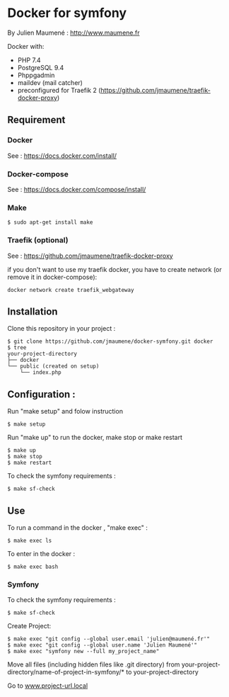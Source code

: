 # Docker for symfony

By Julien Maumené :  http://www.maumene.fr

Docker with:
 - PHP 7.4
 - PostgreSQL 9.4
 - Phppgadmin
 - maildev (mail catcher)
 - preconfigured for Traefik 2 (https://github.com/jmaumene/traefik-docker-proxy)
 
## Requirement

### Docker
See : https://docs.docker.com/install/

### Docker-compose
See : https://docs.docker.com/compose/install/

### Make
```shell script
$ sudo apt-get install make
```
### Traefik (optional)
See : https://github.com/jmaumene/traefik-docker-proxy

if you don't want to use my traefik docker, you have to create network (or remove it in docker-compose):
```shell script
docker network create traefik_webgateway
```

## Installation

Clone this repository in your project :
```shell script
$ git clone https://github.com/jmaumene/docker-symfony.git docker
$ tree
your-project-directory
├── docker
└── public (created on setup)
    └── index.php

```

## Configuration : 

Run "make setup" and folow instruction
```shell script
$ make setup
```

Run "make up" to run the docker, make stop or make restart
```shell script
$ make up
$ make stop
$ make restart
```

To check the symfony requirements :
```shell script
$ make sf-check
```

## Use

To run a command in the docker , "make exec" :
```shell script
$ make exec ls
```

To enter in the docker :
```shell script
$ make exec bash
```

### Symfony

To check the symfony requirements :
```shell script
$ make sf-check
```

Create Project:
```shell script
$ make exec "git config --global user.email 'julien@maumené.fr'"
$ make exec "git config --global user.name 'Julien Maumené'"
$ make exec "symfony new --full my_project_name"
```

Move all files (including hidden files like .git directory) from your-project-directory/name-of-project-in-symfony/* to your-project-directory

Go to www.project-url.local

